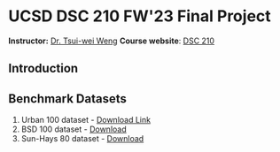 # UCSD DSC 210 FW'23 Final Project
**Instructor:** [Dr. Tsui-wei Weng](https://lilyweng.github.io/)
**Course website**: [DSC 210](https://lilywenglab.github.io/DSC-210-fa23/)



## Introduction


## Benchmark Datasets
1. Urban 100 dataset - [Download Link](https://uofi.box.com/shared/static/65upg43jjd0a4cwsiqgl6o6ixube6klm.zip)
2. BSD 100 dataset - [Download](https://uofi.box.com/shared/static/qgctsplb8txrksm9to9x01zfa4m61ngq.zip)
3. Sun-Hays 80 dataset - [Download](https://uofi.box.com/shared/static/rirohj4773jl7ef752r330rtqw23djt8.zip)
